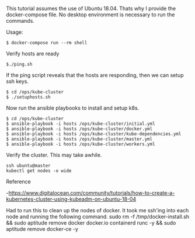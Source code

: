 
This tutorial assumes the use of Ubuntu 18.04. Thats why I provide the
docker-compose file.  No desktop environment is necessary to run the
commands.

Usage:

```
$ docker-compose run --rm shell
```

Verify hosts are ready

```
$./ping.sh
```

If the ping script reveals that the hosts are responding, then we can setup ssh keys.

```
$ cd /ops/kube-cluster
$ ./setuphosts.sh
```

Now run the ansible playbooks to install and setup k8s.

```
$ cd /ops/kube-cluster
$ ansible-playbook -i hosts /ops/kube-cluster/initial.yml
$ ansible-playbook -i hosts /ops/kube-cluster/docker.yml
$ ansible-playbook -i hosts /ops/kube-cluster/kube-dependencies.yml
$ ansible-playbook -i hosts /ops/kube-cluster/master.yml
$ ansible-playbook -i hosts /ops/kube-cluster/workers.yml
```

Verify the cluster.  This may take awhile.
```
ssh ubuntu@master
kubectl get nodes -o wide
```

Reference

-https://www.digitalocean.com/community/tutorials/how-to-create-a-kubernetes-cluster-using-kubeadm-on-ubuntu-18-04


Had to run this to clean up the nodes of docker.  It took me ssh'ing into each
node and running the following command.
sudo rm -f /tmp/docker-install.sh && sudo aptitude remove docker docker.io containerd runc -y && sudo aptitude remove docker-ce -y
